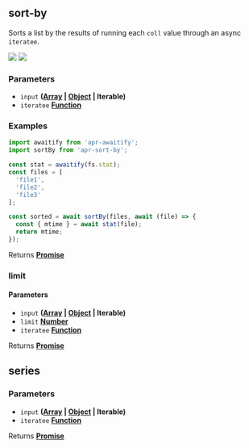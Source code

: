 <!-- Generated by documentation.js. Update this documentation by updating the source code. -->

## sort-by

<a id="sort-by"></a>
Sorts a list by the results of running each `coll` value through an async `iteratee`.

[![][2]][1] [![][3]][1]

### Parameters

- `input` **([Array][4] \| [Object][5] | Iterable)**
- `iteratee` **[Function][6]**

### Examples

```javascript
import awaitify from 'apr-awaitify';
import sortBy from 'apr-sort-by';

const stat = awaitify(fs.stat);
const files = [
  'file1',
  'file2',
  'file3'
];

const sorted = await sortBy(files, await (file) => {
  const { mtime } = await stat(file);
  return mtime;
});
```

Returns **[Promise][7]**

### limit

#### Parameters

- `input` **([Array][4] \| [Object][5] | Iterable)**
- `limit` **[Number][8]**
- `iteratee` **[Function][6]**

Returns **[Promise][7]**

## series

### Parameters

- `input` **([Array][4] \| [Object][5] | Iterable)**
- `iteratee` **[Function][6]**

Returns **[Promise][7]**

[1]: https://www.npmjs.com/package/apr-sort-by
[2]: https://img.shields.io/npm/v/apr-sort-by.svg?style=flat-square
[3]: https://img.shields.io/npm/l/apr-sort-by.svg?style=flat-square
[4]: https://developer.mozilla.org/docs/Web/JavaScript/Reference/Global_Objects/Array
[5]: https://developer.mozilla.org/docs/Web/JavaScript/Reference/Global_Objects/Object
[6]: https://developer.mozilla.org/docs/Web/JavaScript/Reference/Statements/function
[7]: https://developer.mozilla.org/docs/Web/JavaScript/Reference/Global_Objects/Promise
[8]: https://developer.mozilla.org/docs/Web/JavaScript/Reference/Global_Objects/Number
